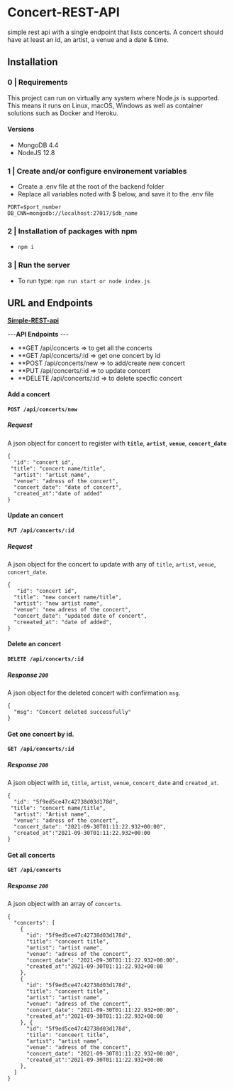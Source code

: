 # Concert-REST-API
simple rest api with a single endpoint that lists concerts. A concert should have at least an id, an artist, a venue and a date & time.

## **Installation**
### **0 | Requirements**

This project can run on virtually any system where Node.js is supported. This means it runs on Linux, macOS, Windows as well as container solutions such as Docker and Heroku.
#### **Versions**
- MongoDB 4.4 
- NodeJS 12.8 

### **1 | Create and/or configure environement variables**
- Create a .env file at the root of the backend folder
- Replace all variables noted with $ below, and save it to the .env file
```
PORT=$port_number
DB_CNN=mongodb://localhost:27017/$db_name
```
### **2 | Installation of packages with npm**

- `npm i`

### **3 | Run the server**
- To run type: `npm run start or node index.js`

## URL and Endpoints
**[Simple-REST-api](https://atmireconcertapi.herokuapp.com/api/concerts/)**

---**API Endpoints** ---
- **GET   /api/concerts      => to get all the concerts
- **GET   /api/concerts/:id   => get one concert by id
- **POST  /api/concerts/new   => to add/create new concert 
- **PUT    /api/concerts/:id   => to update concert
- **DELETE  /api/concerts/:id   => to delete specfic concert

#### **Add a concert**

**`POST /api/concerts/new`**

##### **Request**

A json object for concert to register with **`title`**, **`artist`**, **`venue`**, **`concert_date`**
```
{
  "id": "concert id",
 "title": "concert name/title",
  "artist": "artist name",
  "venue": "adress of the concert",
  "concert_date": "date of concert",
  "created_at":"date of added"
}
```
#### **Update an concert**

**`PUT /api/concerts/:id`**

##### **Request**

A json object for the concert to update with any of `title`, `artist`, `venue`, `concert_date`.

```
{ 
   "id": "concert id",
  "title": "new concert name/title",
  "artist": "new artist name",
  "venue": "new adress of the concert",
  "concert_date": "updated date of concert",
  "creeated_at": "date of added",
}
```
#### **Delete an concert**

**`DELETE /api/concerts/:id`**

##### **Response `200`**

A json object for the deleted concert with confirmation `msg`.

```
{
  "msg": "Concert deleted successfully"
}
```
#### Get one concert by id.
**`GET /api/concerts/:id`**
##### **Response `200`**
A json object with  `id`, `title`, `artist`, `venue`, `concert_date` and `created_at`.

```
{
  "id": "5f9ed5ce47c42738d03d178d",
 "title": "concert name/title",
  "artist": "Artist name",
  "venue": "adress of the concert",
  "concert_date": "2021-09-30T01:11:22.932+00:00",
  "created_at":"2021-09-30T01:11:22.932+00:00
}
```

#### Get all concerts

**`GET /api/concerts`**

##### **Response `200`**

A json object with  an array of `concerts`.

```
{
  "concerts": [
    {
      "id": "5f9ed5ce47c42738d03d178d",
      "title": "conceert title",
      "artist": "artist name",
      "venue": "adress of the concert",
      "concert_date": "2021-09-30T01:11:22.932+00:00",
      "created_at":"2021-09-30T01:11:22.932+00:00
    },
    {
      "id": "5f9ed5ce47c42738d03d178d",
      "title": "conceert title",
      "artist": "artist name",
      "venue": "adress of the concert",
      "concert_date": "2021-09-30T01:11:22.932+00:00",
      "created_at":"2021-09-30T01:11:22.932+00:00
    }, {
      "id": "5f9ed5ce47c42738d03d178d",
      "title": "conceert title",
      "artist": "artist name",
      "venue": "adress of the concert",
      "concert_date": "2021-09-30T01:11:22.932+00:00",
      "created_at":"2021-09-30T01:11:22.932+00:00
    },
  ]
}
```
